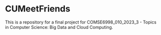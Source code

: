 # CUMeetFriends
This is a repository for a final project for COMSE6998_010_2023_3 - Topics in Computer Science: Big Data and Cloud Computing.
